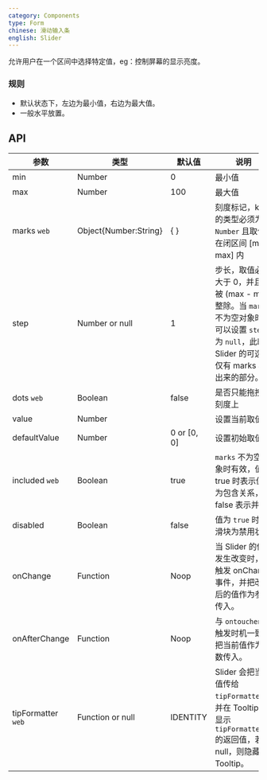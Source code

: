 ```yaml
---
category: Components
type: Form
chinese: 滑动输入条
english: Slider
---
```



允许用户在一个区间中选择特定值，eg：控制屏幕的显示亮度。


### 规则
- 默认状态下，左边为最小值，右边为最大值。
- 一般水平放置。


## API


| 参数        | 类型           | 默认值               | 说明       |
|------------|----------------|--------------------|--------------|
| min    |  Number     | 0     | 最小值 |
| max    |  Number     | 100    | 最大值 |
| marks `web`     |  Object{Number:String}     | { }    | 刻度标记，key 的类型必须为 `Number` 且取值在闭区间 [min, max] 内 |
| step    |  Number or null     | 1    | 步长，取值必须大于 0，并且可被 (max - min) 整除。当 `marks` 不为空对象时，可以设置 `step` 为 `null`，此时 Slider 的可选值仅有 marks 标出来的部分。 |
| dots `web`     |  Boolean     | false    | 是否只能拖拽到刻度上 |
| value    |  Number     |     | 设置当前取值。 |
| defaultValue    |  Number   | 0 or [0, 0]    | 设置初始取值。|
| included `web`     |  Boolean     | true    | `marks` 不为空对象时有效，值为 true 时表示值为包含关系，false 表示并列 |
| disabled    |  Boolean     | false    | 值为 `true` 时，滑块为禁用状态 |
| onChange    |  Function     | Noop    | 当 Slider 的值发生改变时，会触发 onChange 事件，并把改变后的值作为参数传入。 |
| onAfterChange    |  Function     | Noop    | 与 `ontouchend` 触发时机一致，把当前值作为参数传入。 |
| tipFormatter `web`     |  Function or null     | IDENTITY    | Slider 会把当前值传给 `tipFormatter`，并在 Tooltip 中显示 `tipFormatter` 的返回值，若为 null，则隐藏 Tooltip。 |
